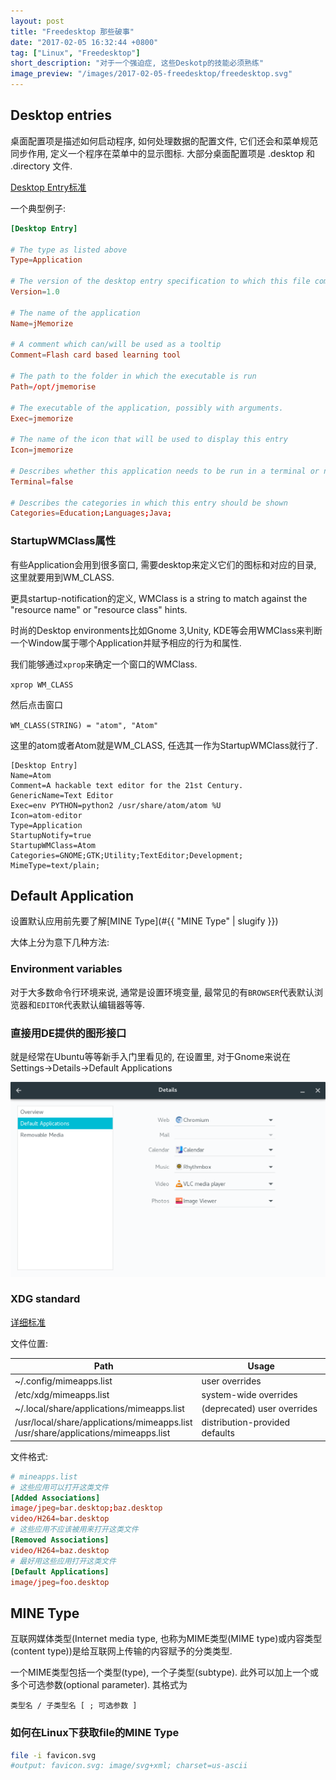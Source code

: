 ```yaml
---
layout: post
title: "Freedesktop 那些破事"
date: "2017-02-05 16:32:44 +0800"
tag: ["Linux", "Freedesktop"]
short_description: "对于一个强迫症, 这些Deskotp的技能必须熟练"
image_preview: "/images/2017-02-05-freedesktop/freedesktop.svg"
---
```


## Desktop entries

桌面配置项是描述如何启动程序, 如何处理数据的配置文件, 它们还会和菜单规范同步作用, 定义一个程序在菜单中的显示图标. 大部分桌面配置项是 .desktop 和 .directory 文件.

[Desktop Entry标准](https://specifications.freedesktop.org/desktop-entry-spec/desktop-entry-spec-latest.html)

一个典型例子:

``` conf
[Desktop Entry]

# The type as listed above
Type=Application

# The version of the desktop entry specification to which this file complies
Version=1.0

# The name of the application
Name=jMemorize

# A comment which can/will be used as a tooltip
Comment=Flash card based learning tool

# The path to the folder in which the executable is run
Path=/opt/jmemorise

# The executable of the application, possibly with arguments.
Exec=jmemorize

# The name of the icon that will be used to display this entry
Icon=jmemorize

# Describes whether this application needs to be run in a terminal or not
Terminal=false

# Describes the categories in which this entry should be shown
Categories=Education;Languages;Java;
```

### StartupWMClass属性

有些Application会用到很多窗口, 需要desktop来定义它们的图标和对应的目录, 这里就要用到WM_CLASS.

更具startup-notification的定义, WMClass is a string to match against the "resource name" or "resource class" hints.

时尚的Desktop environments比如Gnome 3,Unity, KDE等会用WMClass来判断一个Window属于哪个Application并赋予相应的行为和属性.

我们能够通过`xprop`来确定一个窗口的WMClass.

`xprop WM_CLASS`

然后点击窗口

`WM_CLASS(STRING) = "atom", "Atom"`

这里的atom或者Atom就是WM_CLASS, 任选其一作为StartupWMClass就行了.

``` confG
[Desktop Entry]
Name=Atom
Comment=A hackable text editor for the 21st Century.
GenericName=Text Editor
Exec=env PYTHON=python2 /usr/share/atom/atom %U
Icon=atom-editor
Type=Application
StartupNotify=true
StartupWMClass=Atom
Categories=GNOME;GTK;Utility;TextEditor;Development;
MimeType=text/plain;
```

## Default Application

设置默认应用前先要了解[MINE Type](#{{ "MINE Type" | slugify }})

大体上分为意下几种方法:

### Environment variables

对于大多数命令行环境来说, 通常是设置环境变量, 最常见的有`BROWSER`代表默认浏览器和`EDITOR`代表默认编辑器等等.

### 直接用DE提供的图形接口

就是经常在Ubuntu等等新手入门里看见的, 在设置里, 对于Gnome来说在Settings->Details->Default Applications

![](/images/2017-02-05-freedesktop/gnome-settings.png)

### XDG standard

[详细标准](https://specifications.freedesktop.org/mime-apps-spec/mime-apps-spec-1.0.html)

文件位置:

| Path | Usage |
| --- | --- |
| ~/.config/mimeapps.list | user overrides|
| /etc/xdg/mimeapps.list | system-wide overrides|
| ~/.local/share/applications/mimeapps.list | (deprecated) user overrides|
| /usr/local/share/applications/mimeapps.list <br /> /usr/share/applications/mimeapps.list | distribution-provided defaults|

文件格式:

``` conf
# mineapps.list
# 这些应用可以打开这类文件
[Added Associations]
image/jpeg=bar.desktop;baz.desktop
video/H264=bar.desktop
# 这些应用不应该被用来打开这类文件
[Removed Associations]
video/H264=baz.desktop
# 最好用这些应用打开这类文件
[Default Applications]
image/jpeg=foo.desktop
```

## MINE Type

互联网媒体类型(Internet media type, 也称为MIME类型(MIME type)或内容类型(content type))是给互联网上传输的内容赋予的分类类型.

一个MIME类型包括一个类型(type), 一个子类型(subtype). 此外可以加上一个或多个可选参数(optional parameter). 其格式为

```
类型名 / 子类型名 [ ; 可选参数 ]
```

### 如何在Linux下获取file的MINE Type

``` sh
file -i favicon.svg
#output: favicon.svg: image/svg+xml; charset=us-ascii
```
